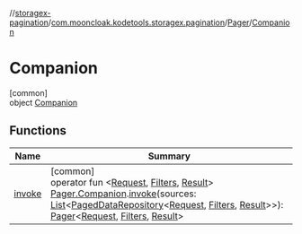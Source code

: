 //[storagex-pagination](../../../../index.md)/[com.mooncloak.kodetools.storagex.pagination](../../index.md)/[Pager](../index.md)/[Companion](index.md)

# Companion

[common]\
object [Companion](index.md)

## Functions

| Name | Summary |
|---|---|
| [invoke](../../invoke.md) | [common]<br>operator fun &lt;[Request](../../invoke.md), [Filters](../../invoke.md), [Result](../../invoke.md)&gt; [Pager.Companion](index.md).[invoke](../../invoke.md)(sources: [List](https://kotlinlang.org/api/latest/jvm/stdlib/kotlin.collections/-list/index.html)&lt;[PagedDataRepository](../../-paged-data-repository/index.md)&lt;[Request](../../invoke.md), [Filters](../../invoke.md), [Result](../../invoke.md)&gt;&gt;): [Pager](../index.md)&lt;[Request](../../invoke.md), [Filters](../../invoke.md), [Result](../../invoke.md)&gt; |

